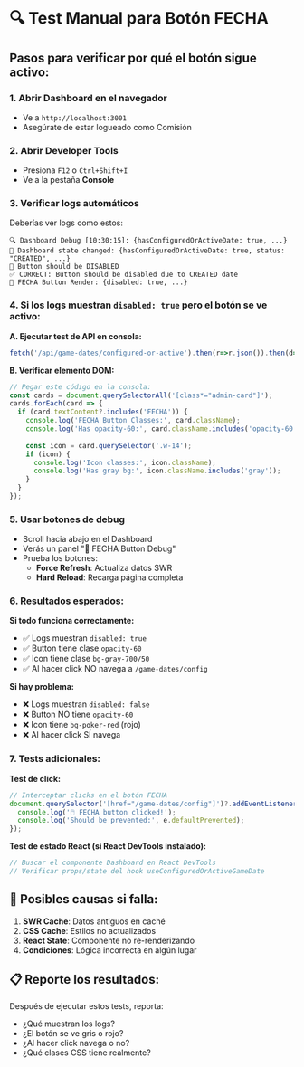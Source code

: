 # 🔍 Test Manual para Botón FECHA

## Pasos para verificar por qué el botón sigue activo:

### 1. Abrir Dashboard en el navegador
- Ve a `http://localhost:3001`
- Asegúrate de estar logueado como Comisión

### 2. Abrir Developer Tools
- Presiona `F12` o `Ctrl+Shift+I`
- Ve a la pestaña **Console**

### 3. Verificar logs automáticos
Deberías ver logs como estos:
```
🔍 Dashboard Debug [10:30:15]: {hasConfiguredOrActiveDate: true, ...}
🔄 Dashboard state changed: {hasConfiguredOrActiveDate: true, status: "CREATED", ...}
🎯 Button should be DISABLED
✅ CORRECT: Button should be disabled due to CREATED date
🎯 FECHA Button Render: {disabled: true, ...}
```

### 4. Si los logs muestran `disabled: true` pero el botón se ve activo:

**A. Ejecutar test de API en consola:**
```javascript
fetch('/api/game-dates/configured-or-active').then(r=>r.json()).then(d=>console.log('API:', d))
```

**B. Verificar elemento DOM:**
```javascript
// Pegar este código en la consola:
const cards = document.querySelectorAll('[class*="admin-card"]');
cards.forEach(card => {
  if (card.textContent?.includes('FECHA')) {
    console.log('FECHA Button Classes:', card.className);
    console.log('Has opacity-60:', card.className.includes('opacity-60'));
    
    const icon = card.querySelector('.w-14');
    if (icon) {
      console.log('Icon classes:', icon.className);
      console.log('Has gray bg:', icon.className.includes('gray'));
    }
  }
});
```

### 5. Usar botones de debug
- Scroll hacia abajo en el Dashboard
- Verás un panel "🔧 FECHA Button Debug"
- Prueba los botones:
  - **Force Refresh**: Actualiza datos SWR
  - **Hard Reload**: Recarga página completa

### 6. Resultados esperados:

**Si todo funciona correctamente:**
- ✅ Logs muestran `disabled: true`
- ✅ Button tiene clase `opacity-60`
- ✅ Icon tiene clase `bg-gray-700/50`
- ✅ Al hacer click NO navega a `/game-dates/config`

**Si hay problema:**
- ❌ Logs muestran `disabled: false`
- ❌ Button NO tiene `opacity-60`
- ❌ Icon tiene `bg-poker-red` (rojo)
- ❌ Al hacer click SÍ navega

### 7. Tests adicionales:

**Test de click:**
```javascript
// Interceptar clicks en el botón FECHA
document.querySelector('[href="/game-dates/config"]')?.addEventListener('click', (e) => {
  console.log('🖱️ FECHA button clicked!');
  console.log('Should be prevented:', e.defaultPrevented);
});
```

**Test de estado React (si React DevTools instalado):**
```javascript
// Buscar el componente Dashboard en React DevTools
// Verificar props/state del hook useConfiguredOrActiveGameDate
```

## 🎯 Posibles causas si falla:

1. **SWR Cache**: Datos antiguos en caché
2. **CSS Cache**: Estilos no actualizados
3. **React State**: Componente no re-renderizando
4. **Condiciones**: Lógica incorrecta en algún lugar

## 📋 Reporte los resultados:

Después de ejecutar estos tests, reporta:
- ¿Qué muestran los logs?
- ¿El botón se ve gris o rojo?
- ¿Al hacer click navega o no?
- ¿Qué clases CSS tiene realmente?